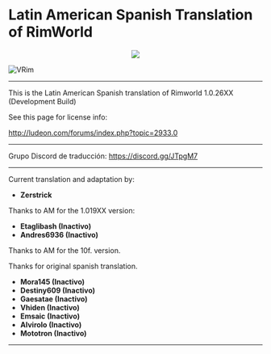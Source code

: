 # Latin American Spanish Translation of RimWorld

<div align="center">
  <img src="https://github.com/Ludeon/RimWorld-SpanishLatin/blob/master/Core/LangIcon.png" />
</div>

![VRim](https://img.shields.io/badge/RimWorld-1.0.1967-green.svg?style=for-the-badge)

_ _ _

This is the Latin American Spanish translation of Rimworld 1.0.26XX (Development Build)

See this page for license info:

http://ludeon.com/forums/index.php?topic=2933.0

- - -

Grupo Discord de traducción: https://discord.gg/JTpgM7
- - -

Current translation and adaptation by:

* __Zerstrick__

Thanks to AM for the 1.019XX version:

* __Etaglibash (Inactivo)__
* __Andres6936 (Inactivo)__


Thanks to AM for the 10f. version.

Thanks for original spanish translation.

* __Mora145 (Inactivo)__
* __Destiny609 (Inactivo)__
* __Gaesatae (Inactivo)__
* __Vhiden (Inactivo)__
* __Emsaic (Inactivo)__
* __Alvirolo (Inactivo)__
* __Mototron (Inactivo)__

- - -
